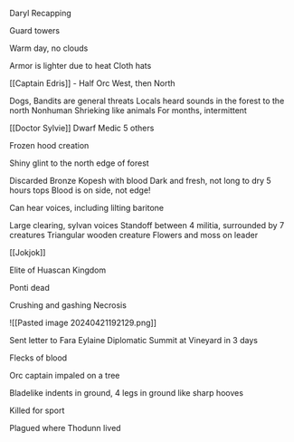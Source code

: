 Daryl Recapping

Guard towers

Warm day, no clouds

Armor is lighter due to heat
Cloth hats

[[Captain Edris]] - Half Orc
West, then North

Dogs, Bandits are general threats
Locals heard sounds in the forest to the north
Nonhuman Shrieking like animals
For months, intermittent

[[Doctor Sylvie]] Dwarf Medic
5 others

Frozen hood creation


Shiny glint to the north edge of forest

Discarded Bronze Kopesh with blood
Dark and fresh, not long to dry
5 hours tops
Blood is on side, not edge!

Can hear voices, including lilting baritone

Large clearing, sylvan voices
Standoff between 4 militia, surrounded by 7 creatures
Triangular wooden creature
Flowers and moss on leader

[[Jokjok]]

Elite of Huascan Kingdom

Ponti dead

Crushing and gashing
Necrosis

![[Pasted image 20240421192129.png]]


Sent letter to Fara Eylaine
Diplomatic Summit at Vineyard in 3 days

Flecks of blood

Orc captain impaled on a tree

Bladelike indents in ground, 4 legs in ground
like sharp hooves

Killed for sport

Plagued where Thodunn lived

